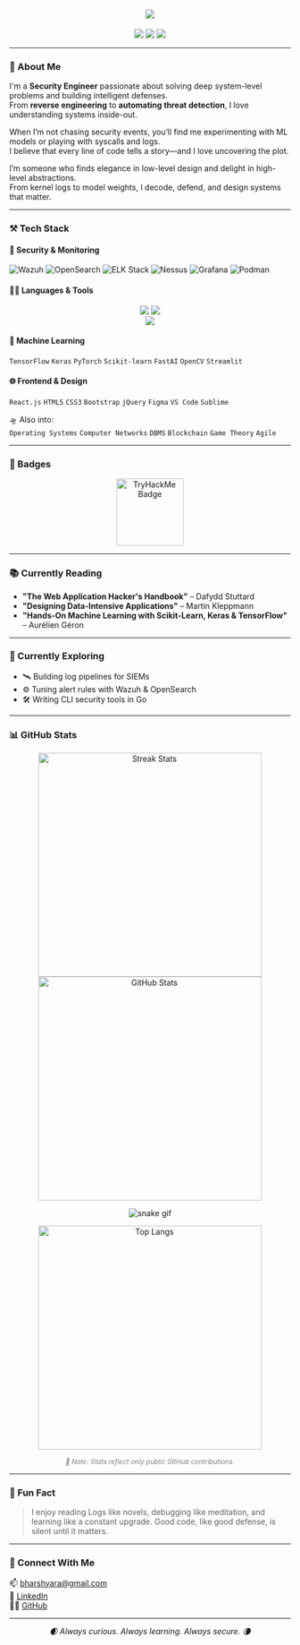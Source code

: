<h1 align="center">
  <img src="https://readme-typing-svg.herokuapp.com?font=Fira+Code&size=25&duration=3000&pause=1000&color=6E85B7&center=true&vCenter=true&width=800&lines=Hey+there%2C+I'm+Harshyara!;+🛡️+Security+Engineer+|+🤖+ML+Enthusiast+|+💜+CS+Core" />
</h1>

<p align="center">
  <a href="mailto:bharshyara@gmail.com"><img src="https://img.shields.io/badge/Gmail-bharshyara@gmail.com-6E85B7?style=for-the-badge&logo=gmail&logoColor=white"></a>
  <a href="https://linkedin.com/in/harshyara-bukkapatnam-376529230"><img src="https://img.shields.io/badge/LinkedIn-Harshyara%20Bukkapatnam-6E85B7?style=for-the-badge&logo=linkedin&logoColor=white"></a>
  <a href="https://github.com/Hyeon07"><img src="https://img.shields.io/badge/GitHub-Hyeon07-6E85B7?style=for-the-badge&logo=github&logoColor=white"></a>
</p>

---

### 🧠 About Me

I'm a **Security Engineer** passionate about solving deep system-level problems and building intelligent defenses.  
From **reverse engineering** to **automating threat detection**, I love understanding systems inside-out.

When I’m not chasing security events, you’ll find me experimenting with ML models or playing with syscalls and logs.  
I believe that every line of code tells a story—and I love uncovering the plot.

I’m someone who finds elegance in low-level design and delight in high-level abstractions.  
From kernel logs to model weights, I decode, defend, and design systems that matter.

---

### ⚒️ Tech Stack

#### 🔐 Security & Monitoring  
![Wazuh](https://img.shields.io/badge/Wazuh-9B59B6?style=flat-square&logoColor=white)
![OpenSearch](https://img.shields.io/badge/OpenSearch-9B59B6?style=flat-square&logoColor=white)
![ELK Stack](https://img.shields.io/badge/ELK%20Stack-9B59B6?style=flat-square&logoColor=white)
![Nessus](https://img.shields.io/badge/Nessus-9B59B6?style=flat-square&logoColor=white)
![Grafana](https://img.shields.io/badge/Grafana-9B59B6?style=flat-square&logo=grafana&logoColor=white)
![Podman](https://img.shields.io/badge/Podman-9B59B6?style=flat-square&logoColor=white)

#### 👨‍💻 Languages & Tools  
<p align="center">
  <img src="https://skillicons.dev/icons?i=java,python,go,js,nodejs,express,ruby,linux,bash,git" />
  <img src="https://skillicons.dev/icons?i=azure,docker,ansible,grafana" /><br/>
  <img src="https://skillicons.dev/icons?i=mysql,mongodb,redis,react,fastapi,html,css,vscode" />
</p>

#### 🤖 Machine Learning  
`TensorFlow` `Keras` `PyTorch` `Scikit-learn` `FastAI` `OpenCV` `Streamlit`

#### 🌐 Frontend & Design  
`React.js` `HTML5` `CSS3` `Bootstrap` `jQuery` `Figma` `VS Code` `Sublime`

🛸 Also into:  
`Operating Systems` `Computer Networks` `DBMS` `Blockchain` `Game Theory` `Agile`

---

### 🏅 Badges

<p align="center">
  <img src="https://tryhackme-badges.s3.amazonaws.com/Hyeon.png" alt="TryHackMe Badge" height="120px">
</p>

---

### 📚 Currently Reading

- **"The Web Application Hacker's Handbook"** – Dafydd Stuttard  
- **"Designing Data-Intensive Applications"** – Martin Kleppmann  
- **"Hands-On Machine Learning with Scikit-Learn, Keras & TensorFlow"** – Aurélien Géron  

---

### 🌌 Currently Exploring

- 🛰️ Building log pipelines for SIEMs  
- ⚙️ Tuning alert rules with Wazuh & OpenSearch  
- 🛠️ Writing CLI security tools in Go  

---

### 📊 GitHub Stats

<p align="center">
  <img width="400px" alt="Streak Stats" src="https://streak-stats.demolab.com/?user=Hyeon07&theme=github-dark&hide_border=false&border_radius=10&date_format=M%20j%5B%2C%20Y%5D" />
  <img width="400px" alt="GitHub Stats" src="https://github-readme-stats.vercel.app/api?username=Hyeon07&show_icons=true&theme=github_dark&hide_border=false&border_radius=10&include_all_commits=true&count_private=true" />
</p>

<p align="center">
  <img src="https://raw.githubusercontent.com/Hyeon07/Hyeon07/dist/github-contribution-grid-snake.svg" alt="snake gif" />
</p>

<p align="center">
  <img width="400px" alt="Top Langs" src="https://github-readme-stats.vercel.app/api/top-langs/?username=Hyeon07&layout=compact&theme=github_dark&hide_border=false&border_radius=10&langs_count=6&hide=css,php" />
</p>

<p align="center" style="font-size: 12px; color: gray;">
  <i>📌 Note: Stats reflect only public GitHub contributions.</i>
</p>

---

### 🧪 Fun Fact

> I enjoy reading Logs like novels, debugging like meditation, and learning like a constant upgrade.
> Good code, like good defense, is silent until it matters.

---

### 🤝 Connect With Me

📫 [bharshyara@gmail.com](mailto:bharshyara@gmail.com)  
🔗 [LinkedIn](https://www.linkedin.com/in/harshyara-bukkapatnam-376529230/)  
👨‍💻 [GitHub](https://github.com/Hyeon07)

---

<p align="center"><i>🌒 Always curious. Always learning. Always secure. 🌘</i></p>
